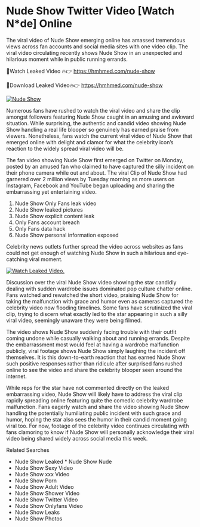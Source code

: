 ﻿# Nude Show Twitter Video [Watch N*de] Online

The viral video of ﻿Nude Show emerging online has amassed tremendous views across fan accounts and social media sites with one video clip. The viral video circulating recently shows ﻿Nude Show in an unexpected and hilarious moment while in public running errands. 

🔴Watch Leaked Video 🔥👉  https://hmhmed.com/nude-show 

🔴Download Leaked Video🔥👉  https://hmhmed.com/nude-show 

[![Nude Show](https://i.imgur.com/dJHk4Zq.gif)](https://hmhmed.com/nude-show)

Numerous fans have rushed to watch the viral video and share the clip amongst followers featuring ﻿Nude Show caught in an amusing and awkward situation. While surprising, the authentic and candid video showing ﻿Nude Show handling a real life blooper so genuinely has earned praise from viewers. Nonetheless, fans watch the current viral video of ﻿Nude Show that emerged online with delight and clamor for what the celebrity icon’s reaction to the widely spread viral video will be.

The fan video showing ﻿Nude Show first emerged on Twitter on Monday, posted by an amused fan who claimed to have captured the silly incident on their phone camera while out and about. The viral Clip of ﻿Nude Show had garnered over 2 million views by Tuesday morning as more users on Instagram, Facebook and YouTube began uploading and sharing the embarrassing yet entertaining video. 

1. ﻿Nude Show Only Fans leak video
2. ﻿Nude Show leaked pictures
3. ﻿Nude Show explicit content leak
4. Only Fans account breach
5. Only Fans data hack
6. ﻿Nude Show personal information exposed

Celebrity news outlets further spread the video across websites as fans could not get enough of watching ﻿Nude Show in such a hilarious and eye-catching viral moment. 

[![Watch Leaked Video.](https://miro.medium.com/v2/resize:fit:828/format:webp/1*cilzJN44JGOrTw9NJCrNHA.gif "Watch Leaked Video")](https://hmhmed.com/nude-show)

Discussion over the viral ﻿Nude Show video showing the star candidly dealing with sudden wardrobe issues dominated pop culture chatter online. Fans watched and rewatched the short video, praising ﻿Nude Show for taking the malfunction with grace and humor even as cameras captured the celebrity video now flooding timelines. Some fans have scrutinized the viral clip, trying to discern what exactly led to the star appearing in such a silly viral video, seemingly unaware they were being filmed.

The video shows ﻿Nude Show suddenly facing trouble with their outfit coming undone while casually walking about and running errands. Despite the embarrassment most would feel at having a wardrobe malfunction publicly, viral footage shows ﻿Nude Show simply laughing the incident off themselves. It is this down-to-earth reaction that has earned ﻿Nude Show such positive responses rather than ridicule after surprised fans rushed online to see the video and share the celebrity blooper seen around the internet.  

While reps for the star have not commented directly on the leaked embarrassing video, ﻿Nude Show will likely have to address the viral clip rapidly spreading online featuring quite the comedic celebrity wardrobe malfunction. Fans eagerly watch and share the video showing ﻿Nude Show handling the potentially humiliating public incident with such grace and humor, hoping the star also sees the humor in their candid moment going viral too. For now, footage of the celebrity video continues circulating with fans clamoring to know if ﻿Nude Show will personally acknowledge their viral video being shared widely across social media this week.

Related Searches
* ﻿Nude Show Leaked
﻿* Nude Show Nude
* ﻿Nude Show Sexy Video
* ﻿Nude Show xxx Video
* ﻿Nude Show Porn
* ﻿Nude Show Adult Video
* ﻿Nude Show Shower Video
* ﻿Nude Show Twitter Video
* ﻿Nude Show Onlyfans Video
* ﻿Nude Show Leaks
* ﻿Nude Show Photos